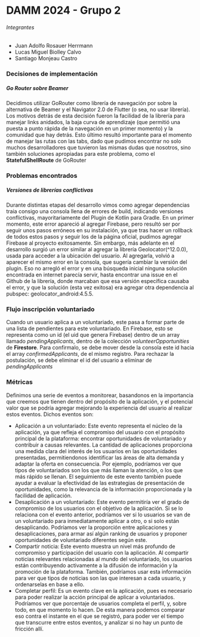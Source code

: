 # DAMM 2024 - Grupo 2

###### Integrantes
- Juan Adolfo Rosauer Herrmann 
- Lucas Miguel Biolley Calvo
- Santiago Monjeau Castro

### Decisiones de implementación

##### Go Router sobre Beamer
Decidimos utilizar GoRouter como librería de navegación por sobre la alternativa de Beamer y el Navigator 2.0 de Flutter (o sea, no usar librería).  Los motivos detrás de esta decisión fueron la facilidad de la librería para manejar links anidados, la baja curva de aprendizaje (que permitió una puesta a punto rápida de la navegación en un primer momento) y la comunidad que hay detrás. Esto último resultó importante para el momento de manejar las rutas con las tabs, dado que pudimos encontrar no solo muchos desarrolladores que tuvieron las mismas dudas que nosotros, sino también soluciones apropiadas para este problema, como el **StatefulShellRoute** de GoRouter



### Problemas encontrados
##### Versiones de librerías conflictivas
Durante distintas etapas del desarrollo vimos como agregar dependencias traia consigo una consola llena de errores de build, indicando versiones conflictivas, mayoritariamente del Plugin de Kotlin para Gradle. En un primer momento, este error apareció al agregar Firebase, pero resultó ser por seguir unos pasos erróneos en su instalación, ya que tras hacer un rollback de todos estos pasos y seguir los de la página oficial, pudimos agregar Firebase al proyecto exitosamente. Sin embargo, más adelante en el desarrollo surgió un error similar al agregar la librería Geolocator(^12.0.0), usada para acceder a la ubicación del usuario. Al agregarla, volvió a aparecer el mismo error en la consola, que sugería cambiar la versión del plugin. Eso no arregló el error y en una búsqueda inicial ninguna solución encontrada en internet parecía servir, hasta encontrar una issue en el Github de la librería, donde marcaban que esa versión específica causaba el error, y que la solución (esta vez exitosa) era agregar otra dependencia al pubspec: geolocator_android:4.5.5.
### Flujo inscripción voluntariado
Cuando un usuario aplica a un voluntariado, este pasa a formar parte de una lista de pendientes para este voluntariado. En Firebase, esto se representa como un id (el uid que genera Firebase) dentro de un array llamado *pendingApplicants*, dentro de la colección *volunteerOpportunities* de **Firestore**. Para confirmalo, se debe mover desde la consola este id hacia el array *confirmedApplicants*, de el mismo registro. Para rechazar la postulación, se debe eliminar el id del usuario a eliminar de *pendingApplicants*

### Métricas
Definimos una serie de eventos a monitorear, basandonos en la importancia que creemos que tienen dentro del propósito de la aplicación, y el potencial valor que se podría agregar mejorando la experiencia del usuario al realizar estos eventos. Dichos eventos  son:
- Aplicación a un voluntariado:
Este evento representa el núcleo de la aplicación, ya que refleja el compromiso del usuario con el propósito principal de la plataforma: encontrar oportunidades de voluntariado y contribuir a causas relevantes. La cantidad de aplicaciones proporciona una medida clara del interés de los usuarios en las oportunidades presentadas, permitiendonos identificar las áreas de alta demanda y adaptar la oferta en consecuencia. Por ejemplo, podríamos ver que tipos de voluntariados son los que más llaman la atención, o los que más rápido se llenan.  El seguimiento de este evento también puede ayudar a evaluar la efectividad de las estrategias de presentación de oportunidades, como la relevancia de la información proporcionada y la facilidad de aplicación.
- Desaplicación a un voluntariado:
Este evento permitiría ver el grado de compromiso de los usuarios con el objetivo de la aplicación. Si se lo relaciona con el evento anterior, podríamos ver si lo usuarios se van de un voluntariado para inmediatamente aplicar a otro, o si solo están desaplicando. Podríamos ver la proporción entre aplicaciones y desaplicaciones, para armar así algún ranking de usuarios y proponer oportunidades de voluntariado diferentes según este.
- Compartir noticia:
Este evento muestra un nivel más profundo de compromiso y participación del usuario con la aplicación. Al compartir noticias relevantes relacionadas al mundo del voluntariado, los usuarios están contribuyendo activamente a la difusión de información y la promoción de la plataforma. También, podríamos usar esta información para ver que tipos de noticias son las que interesan a cada usuario, y ordenarselas en base a ello.
- Completar perfil: 
Es un evento clave en la aplicación, pues es necesario para poder realizar la acción principal de aplicar a voluntariados. Podríamos ver que porcentaje de usuarios completa el perfil, y, sobre todo, en que momento lo hacen. De esta manera podemos comparar eso contra el instante en el que se registró, para poder ver el tiempo que transcurre entre estos eventos, y analizar si no hay un punto de fricción allí.